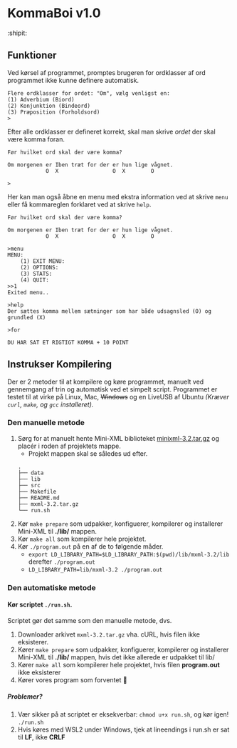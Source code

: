 # KommaBoi v1.0
:shipit:
## Funktioner
Ved kørsel af programmet, promptes brugeren for ordklasser af ord programmet ikke kunne definere automatisk.
```
Flere ordklasser for ordet: "Om", vælg venligst en:
(1) Adverbium (Biord)
(2) Konjunktion (Bindeord)
(3) Præposition (Forholdsord)
>
```
Efter alle ordklasser er defineret korrekt, skal man skrive _ordet_ der skal være komma foran.
```
Før hvilket ord skal der være komma?

Om morgenen er Iben træt for der er hun lige vågnet.
            O  X                 O  X        O

>
```
Her kan man også åbne en menu med ekstra information ved at skrive `menu` eller få kommareglen forklaret ved at skrive `help`.
```
Før hvilket ord skal der være komma?

Om morgenen er Iben træt for der er hun lige vågnet.
            O  X                 O  X        O

>menu
MENU:
	(1) EXIT MENU:
	(2) OPTIONS:
	(3) STATS:
	(4) QUIT:
>>1
Exited menu..

>help
Der sættes komma mellem sætninger som har både udsagnsled (O) og grundled (X)

>for

DU HAR SAT ET RIGTIGT KOMMA + 10 POINT
```

## Instrukser Kompilering
Der er 2 metoder til at kompilere og køre programmet, manuelt ved gennemgang af trin og automatisk ved et simpelt script.
Programmet er testet til at virke på Linux, Mac, ~~Windows~~ og en LiveUSB af Ubuntu _(Kræver `curl`, `make`, og `gcc` installeret)._

### Den manuelle metode
1. Sørg for at manuelt hente Mini-XML biblioteket [minixml-3.2.tar.gz](https://github.com/michaelrsweet/mxml/releases/download/v3.2/mxml-3.2.tar.gz) og placér i roden af projektets mappe.
    - Projekt mappen skal se således ud efter.
    ```
    .
    ├── data
    ├── lib
    ├── src
    ├── Makefile
    ├── README.md
    ├── mxml-3.2.tar.gz
    └── run.sh
    ```
2. Kør `make prepare` som udpakker, konfiguerer, kompilerer og installerer Mini-XML til **./lib/** mappen.
3. Kør `make all` som kompilerer hele projektet.
4. Kør `./program.out` på en af de to følgende måder.
    - `export LD_LIBRARY_PATH=$LD_LIBRARY_PATH:$(pwd)/lib/mxml-3.2/lib` derefter `./program.out`
    - `LD_LIBRARY_PATH=lib/mxml-3.2 ./program.out`

### Den automatiske metode
#### Kør scriptet `./run.sh`.
Scriptet gør det samme som den manuelle metode, dvs.
1. Downloader arkivet `mxml-3.2.tar.gz` vha. cURL, hvis filen ikke eksisterer.
2. Kører `make prepare` som udpakker, konfiguerer, kompilerer og installerer Mini-XML til **./lib/** mappen, hvis det ikke allerede er udpakket til lib/
3. Kører `make all` som kompilerer hele projektet, hvis filen **program.out** ikke eksisterer
4. Kører vores program som forventet :beers:

##### Problemer?
1. Vær sikker på at scriptet er eksekverbar: `chmod u+x run.sh`, og kør igen! `./run.sh`
2. Hvis køres med WSL2 under Windows, tjek at lineendings i run.sh er sat til **LF**, ikke **CRLF**

